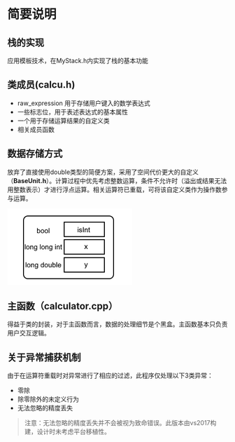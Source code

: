 ﻿# 简要说明

## 栈的实现

应用模板技术，在MyStack.h内实现了栈的基本功能

## 类成员(calcu.h)

- raw_expression 用于存储用户键入的数学表达式
- 一些标志位，用于表述表达式的基本属性
- 一个用于存储运算结果的自定义类
- 相关成员函数

## 数据存储方式

放弃了直接使用double类型的简便方案，采用了空间代价更大的自定义（**BaseUnit.h**）。计算过程中优先考虑整数运算，条件不允许时（溢出或结果无法用整数表示）才进行浮点运算。相关运算符已重载，可将该自定义类作为操作数参与运算。

![自定义结构体](./pic/struct.png)

## 主函数（calculator.cpp）

得益于类的封装，对于主函数而言，数据的处理细节是个黑盒。主函数基本只负责用户交互逻辑。

## 关于异常捕获机制

由于在运算符重载时对异常进行了相应的过滤，此程序仅处理以下3类异常：

- 零除
- 除零除外的未定义行为
- 无法忽略的精度丢失

>注意：无法忽略的精度丢失并不会被视为致命错误。此版本由vs2017构建，设计时未考虑平台移植性。